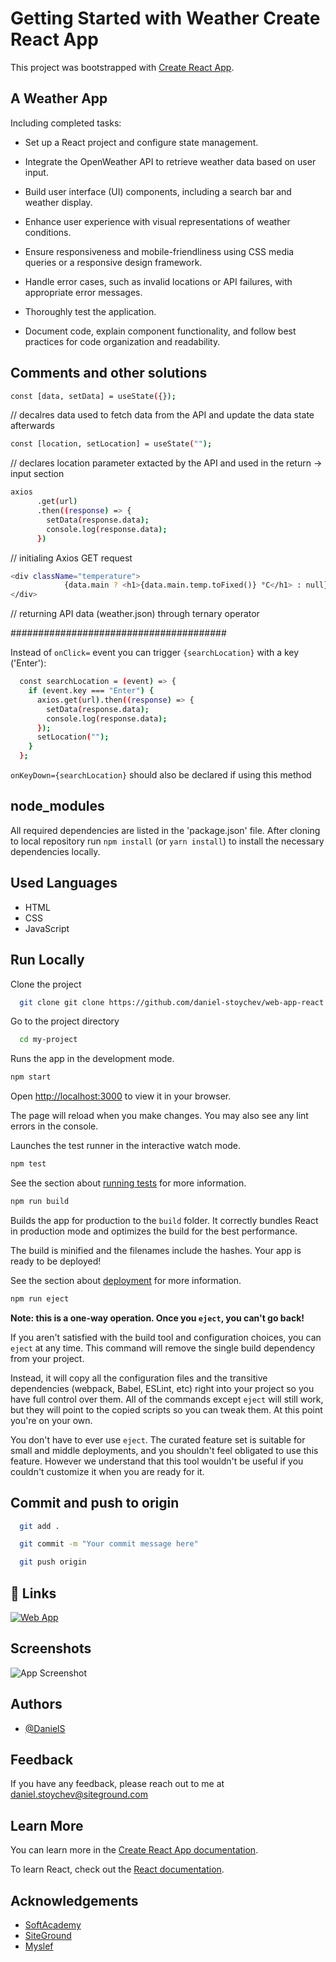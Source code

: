 # Getting Started with Weather Create React App

This project was bootstrapped with [Create React App](https://github.com/facebook/create-react-app).

## A Weather App

Including completed tasks:

- Set up a React project and configure state management.

- Integrate the OpenWeather API to retrieve weather data based on user input.

- Build user interface (UI) components, including a search bar and weather display.

- Enhance user experience with visual representations of weather conditions.

- Ensure responsiveness and mobile-friendliness using CSS media queries or a responsive design framework.

- Handle error cases, such as invalid locations or API failures, with appropriate error messages.

- Thoroughly test the application.

- Document code, explain component functionality, and follow best practices for code organization and readability.

## Comments and other solutions

```bash
const [data, setData] = useState({});
```
 // decalres data used to fetch data from the API and update the data state afterwards

```bash
const [location, setLocation] = useState("");
```
// declares location parameter extacted by the API and used in the return -> input section

```bash
axios 
      .get(url)
      .then((response) => {
        setData(response.data);
        console.log(response.data);
      })
```
// initialing Axios GET request

```bash
<div className="temperature">
            {data.main ? <h1>{data.main.temp.toFixed()} °C</h1> : null}
</div>
 ```
 // returning API data (weather.json) through ternary operator

#######################################

Instead of `onClick=` event you can trigger `{searchLocation}` with a key ('Enter'):

```bash
  const searchLocation = (event) => {
    if (event.key === "Enter") {
      axios.get(url).then((response) => {
        setData(response.data);
        console.log(response.data);
      });
      setLocation("");
    }
  };
```
`onKeyDown={searchLocation}` should also be declared if using this method

## node_modules 

All required dependencies are listed in the 'package.json' file. After cloning to local repository run `npm install` (or `yarn install`) to install the necessary dependencies locally.

## Used Languages

- HTML
- CSS
- JavaScript

## Run Locally

Clone the project

```bash
  git clone git clone https://github.com/daniel-stoychev/web-app-react.git
```

Go to the project directory

```bash
  cd my-project
```

Runs the app in the development mode.

```bash
npm start
```
Open [http://localhost:3000](http://localhost:3000) to view it in your browser.

The page will reload when you make changes.
You may also see any lint errors in the console.

Launches the test runner in the interactive watch mode.

```bash
npm test
```
See the section about [running tests](https://facebook.github.io/create-react-app/docs/running-tests) for more information.

```bash
npm run build
```
Builds the app for production to the `build` folder.
It correctly bundles React in production mode and optimizes the build for the best performance.

The build is minified and the filenames include the hashes.
Your app is ready to be deployed!

See the section about [deployment](https://facebook.github.io/create-react-app/docs/deployment) for more information.

```bash
npm run eject
```
**Note: this is a one-way operation. Once you `eject`, you can't go back!**

If you aren't satisfied with the build tool and configuration choices, you can `eject` at any time. This command will remove the single build dependency from your project.

Instead, it will copy all the configuration files and the transitive dependencies (webpack, Babel, ESLint, etc) right into your project so you have full control over them. All of the commands except `eject` will still work, but they will point to the copied scripts so you can tweak them. At this point you're on your own.

You don't have to ever use `eject`. The curated feature set is suitable for small and middle deployments, and you shouldn't feel obligated to use this feature. However we understand that this tool wouldn't be useful if you couldn't customize it when you are ready for it.

## Commit and push to origin

```bash
  git add .
```
```bash
  git commit -m "Your commit message here"
```
```bash
  git push origin
```

## 🔗 Links
[![Web App](https://img.shields.io/badge/web_app-000?style=for-the-badge&logo=&logoColor=white)](https://reactapp.danielstoychev.com/)

## Screenshots

![App Screenshot](https://reactapp.danielstoychev.com/weather_screen.png)

## Authors

- [@DanielS](https://github.com/daniel-stoychev)

## Feedback

If you have any feedback, please reach out to me at daniel.stoychev@siteground.com

## Learn More

You can learn more in the [Create React App documentation](https://facebook.github.io/create-react-app/docs/getting-started).

To learn React, check out the [React documentation](https://reactjs.org/).

## Acknowledgements

 - [SoftAcademy](https://softacademy.bg/kurs-web-programirane/)
 - [SiteGround](https://www.siteground.com/)
 - [Myslef](https://danielstoychev.com/)

